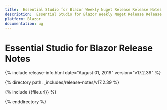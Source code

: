 ```yaml
---
title:  Essential Studio for Blazor Weekly Nuget Release Release Notes  
description:  Essential Studio for Blazor Weekly Nuget Release Release Notes  
platform: Blazor
documentation: ug
---
```


#  Essential Studio for Blazor  Release Notes  

{% include release-info.html date="August 01, 2019"  version="v17.2.39" %} 

{% directory path: _includes/release-notes/v17.2.39 %}

{% include {{file.url}} %}

{% enddirectory %}

